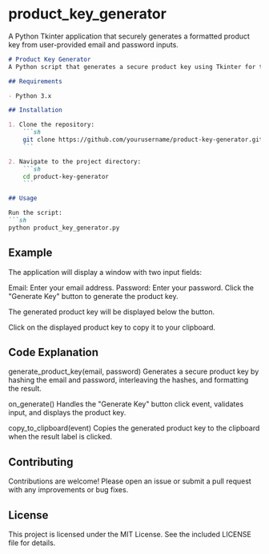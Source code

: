 # product_key_generator
A Python Tkinter application that securely generates a formatted product key from user-provided email and password inputs.

```markdown
# Product Key Generator
A Python script that generates a secure product key using Tkinter for the user interface. The key is based on the email and password provided by the user and is formatted with hyphens for readability.

## Requirements

- Python 3.x

## Installation

1. Clone the repository:
    ```sh
    git clone https://github.com/yourusername/product-key-generator.git
    ```

2. Navigate to the project directory:
    ```sh
    cd product-key-generator
    ```

## Usage

Run the script:
```sh
python product_key_generator.py
```

## Example
The application will display a window with two input fields:

Email: Enter your email address.
Password: Enter your password.
Click the "Generate Key" button to generate the product key.

The generated product key will be displayed below the button.

Click on the displayed product key to copy it to your clipboard.

## Code Explanation
generate_product_key(email, password)
Generates a secure product key by hashing the email and password, interleaving the hashes, and formatting the result.

on_generate()
Handles the "Generate Key" button click event, validates input, and displays the product key.

copy_to_clipboard(event)
Copies the generated product key to the clipboard when the result label is clicked.

## Contributing
Contributions are welcome! Please open an issue or submit a pull request with any improvements or bug fixes.

## License
This project is licensed under the MIT License. See the included LICENSE file for details.
